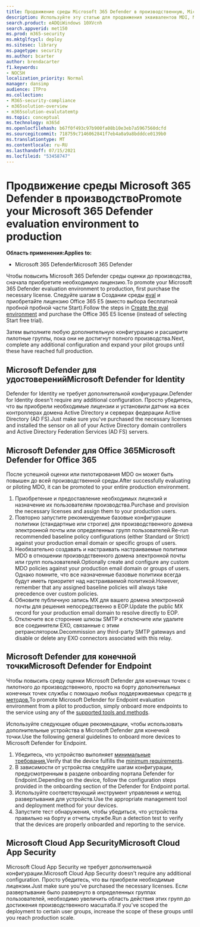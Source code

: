 ```yaml
---
title: Продвижение среды Microsoft 365 Defender в производственную, Microsoft 365 Defender оценку, попробуйте оценку, сохраняйте оценку, производственную оценку
description: Используйте эту статью для продвижения эквивалентов MDI, MDO, MDE и MCAS в живую среду в Microsoft 365 Defender или M365D.
search.product: eADQiWindows 10XVcnh
search.appverid: met150
ms.prod: m365-security
ms.mktglfcycl: deploy
ms.sitesec: library
ms.pagetype: security
ms.author: bcarter
author: brendacarter
f1.keywords:
- NOCSH
localization_priority: Normal
manager: dansimp
audience: ITPro
ms.collection:
- M365-security-compliance
- m365solution-overview
- m365solution-evalutatemtp
ms.topic: conceptual
ms.technology: m365d
ms.openlocfilehash: b67f0f493c97b900fa08b10e3eb7a5967560dcfd
ms.sourcegitcommit: 718759c7146062841f7eb4a0a9a8bdddce0139b0
ms.translationtype: MT
ms.contentlocale: ru-RU
ms.lasthandoff: 07/15/2021
ms.locfileid: "53458747"
---
```

# <a name="promote-your-microsoft-365-defender-evaluation-environment-to-production"></a><span data-ttu-id="2b314-103">Продвижение среды Microsoft 365 Defender в производство</span><span class="sxs-lookup"><span data-stu-id="2b314-103">Promote your Microsoft 365 Defender evaluation environment to production</span></span>

<span data-ttu-id="2b314-104">**Область применения:**</span><span class="sxs-lookup"><span data-stu-id="2b314-104">**Applies to:**</span></span>
- <span data-ttu-id="2b314-105">Microsoft 365 Defender</span><span class="sxs-lookup"><span data-stu-id="2b314-105">Microsoft 365 Defender</span></span>

<span data-ttu-id="2b314-106">Чтобы повысить Microsoft 365 Defender среды оценки до производства, сначала приобретите необходимую лицензию.</span><span class="sxs-lookup"><span data-stu-id="2b314-106">To promote your Microsoft 365 Defender evaluation environment to production, first purchase the necessary license.</span></span> <span data-ttu-id="2b314-107">Следуйте шагам в Создании среды [eval](eval-create-eval-environment.md) и приобретайте лицензию Office 365 E5 (вместо выбора бесплатной пробной пробной части Start).</span><span class="sxs-lookup"><span data-stu-id="2b314-107">Follow the steps in [Create the eval environment](eval-create-eval-environment.md) and purchase the Office 365 E5 license (instead of selecting Start free trial).</span></span>

<span data-ttu-id="2b314-108">Затем выполните любую дополнительную конфигурацию и расширите пилотные группы, пока они не достигнут полного производства.</span><span class="sxs-lookup"><span data-stu-id="2b314-108">Next, complete any additional configuration and expand your pilot groups until these have reached full production.</span></span> 

## <a name="microsoft-defender-for-identity"></a><span data-ttu-id="2b314-109">Microsoft Defender для удостоверений</span><span class="sxs-lookup"><span data-stu-id="2b314-109">Microsoft Defender for Identity</span></span>
<span data-ttu-id="2b314-110">Defender for Identity не требует дополнительной конфигурации.</span><span class="sxs-lookup"><span data-stu-id="2b314-110">Defender for Identity doesn't require any additional configuration.</span></span> <span data-ttu-id="2b314-111">Просто убедитесь, что вы приобрели необходимые лицензии и установили датчик на всех контроллерах домена Active Directory и серверах федерации Active Directory (AD FS).</span><span class="sxs-lookup"><span data-stu-id="2b314-111">Just make sure you've purchased the necessary licenses and installed the sensor on all of your Active Directory domain controllers and Active Directory Federation Services (AD FS) servers.</span></span> 

## <a name="microsoft-defender-for-office-365"></a><span data-ttu-id="2b314-112">Microsoft Defender для Office 365</span><span class="sxs-lookup"><span data-stu-id="2b314-112">Microsoft Defender for Office 365</span></span>
<span data-ttu-id="2b314-113">После успешной оценки или пилотирования MDO он может быть повышен до всей производственной среды.</span><span class="sxs-lookup"><span data-stu-id="2b314-113">After successfully evaluating or piloting MDO, it can be promoted to your entire production environment.</span></span>
1. <span data-ttu-id="2b314-114">Приобретение и предоставление необходимых лицензий и назначение их пользователям производства.</span><span class="sxs-lookup"><span data-stu-id="2b314-114">Purchase and provision the necessary licenses and assign them to your production users.</span></span>
2. <span data-ttu-id="2b314-115">Повторно запустите рекомендуемые базовые конфигурации политики (стандартные или строгие) для производственного домена электронной почты или определенных групп пользователей.</span><span class="sxs-lookup"><span data-stu-id="2b314-115">Re-run recommended baseline policy configurations (either Standard or Strict) against your production email domain or specific groups of users.</span></span>
3. <span data-ttu-id="2b314-116">Необязательно создавать и настраивать настраиваемые политики MDO в отношении производственного домена электронной почты или групп пользователей.</span><span class="sxs-lookup"><span data-stu-id="2b314-116">Optionally create and configure any custom MDO policies against your production email domain or groups of users.</span></span>  <span data-ttu-id="2b314-117">Однако помните, что все назначенные базовые политики всегда будут иметь приоритет над настраиваемой политикой.</span><span class="sxs-lookup"><span data-stu-id="2b314-117">However, remember that any assigned baseline policies will always take precedence over custom policies.</span></span>
4. <span data-ttu-id="2b314-118">Обновите публичную запись MX для вашего домена электронной почты для решения непосредственно в EOP.</span><span class="sxs-lookup"><span data-stu-id="2b314-118">Update the public MX record for your production email domain to resolve directly to EOP.</span></span>
5. <span data-ttu-id="2b314-119">Отключите все сторонние шлюзы SMTP и отключите или удалите все соединители EXO, связанные с этим ретранслятором.</span><span class="sxs-lookup"><span data-stu-id="2b314-119">Decommission any third-party SMTP gateways and disable or delete any EXO connectors associated with this relay.</span></span>

## <a name="microsoft-defender-for-endpoint"></a><span data-ttu-id="2b314-120">Microsoft Defender для конечной точки</span><span class="sxs-lookup"><span data-stu-id="2b314-120">Microsoft Defender for Endpoint</span></span>
<span data-ttu-id="2b314-121">Чтобы повысить среду оценки Microsoft Defender для конечных точек с пилотного до производственного, просто на борту дополнительных конечных точек службы с помощью любых поддерживаемых средств [и методов.](/defender-endpoint/onboard-configure)</span><span class="sxs-lookup"><span data-stu-id="2b314-121">To promote Microsoft Defender for Endpoint evaluation environment from a pilot to production, simply onboard more endpoints to the service using any of the [supported tools and methods](/defender-endpoint/onboard-configure).</span></span>

<span data-ttu-id="2b314-122">Используйте следующие общие рекомендации, чтобы использовать дополнительные устройства в Microsoft Defender для конечной точки.</span><span class="sxs-lookup"><span data-stu-id="2b314-122">Use the following general guidelines to onboard more devices to Microsoft Defender for Endpoint.</span></span> 

1. <span data-ttu-id="2b314-123">Убедитесь, что устройство выполняет [минимальные требования.](/defender-endpoint/minimum-requirements)</span><span class="sxs-lookup"><span data-stu-id="2b314-123">Verify that the device fulfills the [minimum requirements](/defender-endpoint/minimum-requirements).</span></span>
2. <span data-ttu-id="2b314-124">В зависимости от устройства следуйте шагам конфигурации, предусмотренным в разделе onboarding портала Defender for Endpoint.</span><span class="sxs-lookup"><span data-stu-id="2b314-124">Depending on the device, follow the configuration steps provided in the onboarding section of the Defender for Endpoint portal.</span></span>
3. <span data-ttu-id="2b314-125">Используйте соответствующий инструмент управления и метод развертывания для устройств.</span><span class="sxs-lookup"><span data-stu-id="2b314-125">Use the appropriate management tool and deployment method for your devices.</span></span>
4.  <span data-ttu-id="2b314-126">Запустите тест обнаружения, чтобы убедиться, что устройства правильно на борту и отчеты службе.</span><span class="sxs-lookup"><span data-stu-id="2b314-126">Run a detection test to verify that the devices are properly onboarded and reporting to the service.</span></span>

## <a name="microsoft-cloud-app-security"></a><span data-ttu-id="2b314-127">Microsoft Cloud App Security</span><span class="sxs-lookup"><span data-stu-id="2b314-127">Microsoft Cloud App Security</span></span>
<span data-ttu-id="2b314-128">Microsoft Cloud App Security не требует дополнительной конфигурации.</span><span class="sxs-lookup"><span data-stu-id="2b314-128">Microsoft Cloud App Security doesn't require any additional configuration.</span></span> <span data-ttu-id="2b314-129">Просто убедитесь, что вы приобрели необходимые лицензии.</span><span class="sxs-lookup"><span data-stu-id="2b314-129">Just make sure you've purchased the necessary licenses.</span></span> <span data-ttu-id="2b314-130">Если развертывание было развернуто в определенных группах пользователей, необходимо увеличить область действия этих групп до достижения производственного масштаба.</span><span class="sxs-lookup"><span data-stu-id="2b314-130">If you've scoped the deployment to certain user groups, increase the scope of these groups until you reach production scale.</span></span> 

